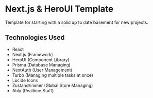 # Next.js & HeroUI Template

Template for starting with a solid up to date basement for new projects.

## Technologies Used

- React
- Next.js (Framework)
- HeroUI (Component Library)
- Prisma (Database Managing)
- NextAuth (User Management)
- Turbo (Managing multiple tasks at once)
- Lucide Icons
- Zustand/Immer (Global Store Managing)
- Ably (Realtime Stuff)
